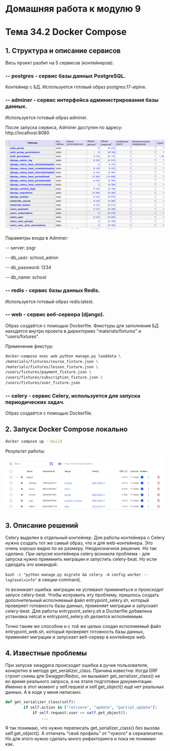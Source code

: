 # Домашняя работа к модулю 9

# Тема 34.2 Docker Compose

## 1. Структура и описание сервисов

Весь проект разбит на 5 сервисов (контейнеров):

### -- postgres - сервис базы данных PostgreSQL.

Контейнер с БД. Используется готовый образ postgres:17-alpine.

### -- adminer - сервис интерфейса администрирования базы данных.

Используется готовый образ adminer.

После запуска сервиса, Adminer доступен по адресу: http://localhost:8080

![adminer](./media/readme_pic/adminer.png)

Параметры входа в Adminer:

-- server: psgr

-- db_user: school_admin

-- db_password: 1234

-- db_name: school

### -- redis - сервис базы данных Redis.

Используется готовый образ redis:latest.

### -- web - сервис веб-сервера (django).

Образ создаётся с помощью Dockerfile. Фикстуры для заполнения БД находятся внутри проекта в директориях "materials/fixtures" и "users/fixtures".

Применение фикстур:

```bash
docker-compose exec web python manage.py loaddata \ 
/materials/fixtures/course_fixture.json \ 
/materials/fixtures/lesson_fixture.json \ 
/users/fixtures/payment_fixture.json \ 
/users/fixtures/subscription_fixture.json \ 
/users/fixtures/user_fixture.json
```

### -- celery - сервис Celery, используется для запуска периодических задач.

Образ создаётся с помощью Dockerfile.


## 2. Запуск Docker Compose локально

```bash
docker compose up --build
```

Результат работы:

![containers](./media/readme_pic/containers.png)


## 3. Описание решений

Celery выделен в отдельный контейнер. Для работы контейнера с Celery нужно создать тот же самый образ, что и для web-контейнера. Это очень хорошо видно по их размеру. Неоднозначное решение. Но так сделано. При запуске контейнера celery возникла проблема - для запуска нужно применить миграции и запустить celery-beat. Но если сделдать это командой:

```bash -c "python manage.py migrate && celery -A config worker --loglevel=info"``` в секции command,

то возникает ошибка: миграции не успевают примениться и происходит запуск celery-beat. Чтобы исправить эту проблему, пришлось создать дополнительный исполняемый файл entrypoint_selery.sh, который проверяет готовность базы данных, применяет миграции и запускает celery-beat. Для работы entrypoint_selery.sh в Dockerfile добавлена установка netcat и 
entrypoint_selery.sh делается исполняемым. 

Точно таким же способом и с той же целью сохдан исполняемый файл entrypoint_web.sh, который проверяет готовность базы данных, применяет миграции и запускает веб-сервер в контейнере web.


## 4. Известные проблемы

При запуске swaggera происходит ошибка в ручке пользователя, конкретно в методе get_serializer_class. Причина известна: 
Когда DRF строит схемы для Swagger/Redoc, он вызывает get_serializer_class() не во время реального запроса, а на этапе подготовки документации. Именно в этот момент у self.request и self.get_object() ещё нет реальных данных. А в коде у меня написано:

```python
def get_serializer_class(self):
        if self.action in ["retrieve", "update", "partial_update"]:
            if self.request.user == self.get_object():
                ...
```
Я так понимаю, что нужно переписать get_serializer_class() без вызова self.get_object(). А отличать "свой профиль" от "чужого" в сериализатое. Но для этого нужно сделать много рефакторинга и пока не понимаю как.
